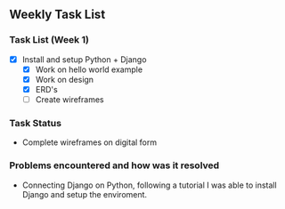 ## Weekly Task List
  
### Task List (Week 1)

- [x] Install and setup Python + Django
    - [x] Work on hello world example
    - [x] Work on design
    - [x] ERD's
    - [ ] Create wireframes

### Task Status
- Complete wireframes on digital form

### Problems encountered and how was it resolved
- Connecting Django on Python, following a tutorial I was able to install Django and setup the enviroment.
